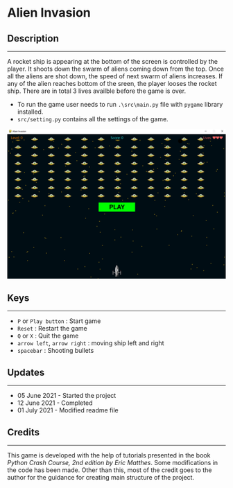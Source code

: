 # Alien Invasion
## Description
---
A rocket ship is appearing at the bottom of the screen is controlled by the player. It shoots down the swarm of aliens coming down from the top. Once all the aliens are shot down, the speed of next swarm of aliens increases. If any of the alien reaches bottom of the sreen, the player looses the rocket ship. There are in total 3 lives availble before the game is over. 

* To run the game user needs to run `.\src\main.py` file with `pygame` library installed.
* `src/setting.py` contains all the settings of the game.

![game](./src/images/game.png)

## Keys
---
+ `P` or `Play button` : Start game
+ `Reset` : Restart the game
+ `Q` or `X` : Quit the game
 + `arrow left`, `arrow right` : moving ship left and right
+ `spacebar` : Shooting bullets



## Updates
---
- 05 June 2021 - Started the project
- 12 June 2021 - Completed
- 01 July 2021 - Modified readme file

## Credits
---
This game is developed with the help of tutorials presented in the book *Python Crash Course, 2nd edition by Eric Matthes*. Some modifications in the code has been made. Other than this, most of the credit goes to the author for the guidance for creating main structure of the project.
